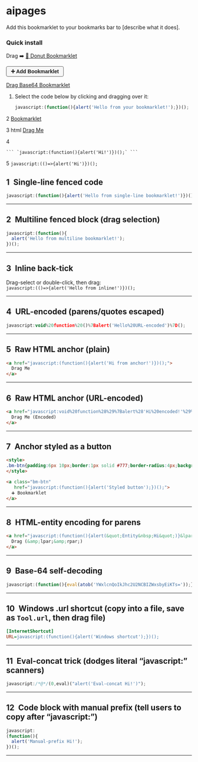 # aipages

Add this bookmarklet to your bookmarks bar to [describe what it does].


### Quick install
Drag ➡️ <a href="javascript:(function(){alert('🍩')} )();" title="Drag me to your bookmarks">🍩 Donut Bookmarklet</a>


<style>
.bm-btn{
  display:inline-block;
  padding:6px 12px;
  border:1px solid #555;
  border-radius:4px;
  background:#f7f7f7;
  font:600 14px/1 sans-serif;
  text-decoration:none;
}
</style>

<a class="bm-btn"
   href="javascript:(function(){alert('✅ Installed!')})();"
   title="Drag me to your bookmarks">
  ➕ Add Bookmarklet
</a>


<a href="javascript:(function(){eval(atob('YWxlcnQoIldvcmtzISIpOw=='))})();">
  Drag Base64 Bookmarklet
</a>




1. Select the code below by clicking and dragging over it:
   ```javascript
   javascript:(function(){alert('Hello from your bookmarklet!');})();


2
[Bookmarklet](javascript:void%20function%28%29%7Balert%28%22Test%22%29%7D%28%29%3B)  

3
html
<a href="javascript:void%20function%28%29{alert%28%22Hello%22%29}%28%29;">Drag Me</a>  

4

	``` `javascript:(function(){alert('Hi!')})();` ```

 5
 	`javascript:(()=>{alert('Hi')})();`

  


## 1 Single-line fenced code

```javascript
javascript:(function(){alert('Hello from single-line bookmarklet!')})();
```

---

## 2 Multiline fenced block (drag selection)

```javascript
javascript:(function(){
  alert('Hello from multiline bookmarklet!');
})();
```

---

## 3 Inline back-tick

Drag-select or double-click, then drag:  
`javascript:(()=>{alert('Hello from inline!')})();`

---

## 4 URL-encoded (parens/quotes escaped)

```javascript
javascript:void%20function%20()%7Balert('Hello%20URL-encoded')%7D();
```

---

## 5 Raw HTML anchor (plain)

```html
<a href="javascript:(function(){alert('Hi from anchor!')})();">
  Drag Me
</a>
```

---

## 6 Raw HTML anchor (URL-encoded)

```html
<a href="javascript:void%20function%28%29%7Balert%28'Hi%20encoded!'%29%7D%28%29;">
  Drag Me (Encoded)
</a>
```

---

## 7 Anchor styled as a button

```html
<style>
.bm-btn{padding:6px 10px;border:1px solid #777;border-radius:4px;background:#fafafa;}
</style>

<a class="bm-btn"
   href="javascript:(function(){alert('Styled button');})();">
  ➕ Bookmarklet
</a>
```

---

## 8 HTML-entity encoding for parens

```html
<a href="javascript:(function(){alert(&quot;Entity&nbsp;Hi&quot;)}&lpar;&rpar;);">
  Drag (&amp;lpar;&amp;rpar;)
</a>
```

---

## 9 Base-64 self-decoding

```javascript
javascript:(function(){eval(atob('YWxlcnQoIkJhc2U2NCBIZWxsbyEiKTs='));})();
```

---

## 10 Windows .url shortcut (copy into a file, save as `Tool.url`, then drag file)

```ini
[InternetShortcut]
URL=javascript:(function(){alert('Windows shortcut');})();
```

---

## 11 Eval-concat trick (dodges literal “javascript:” scanners)

```javascript
javascript:/*@*/(0,eval)("alert('Eval-concat Hi!')");
```

---

## 12 Code block with manual prefix (tell users to copy after “javascript:”)

```javascript
javascript:
(function(){
  alert('Manual-prefix Hi!');
})();
```

---
